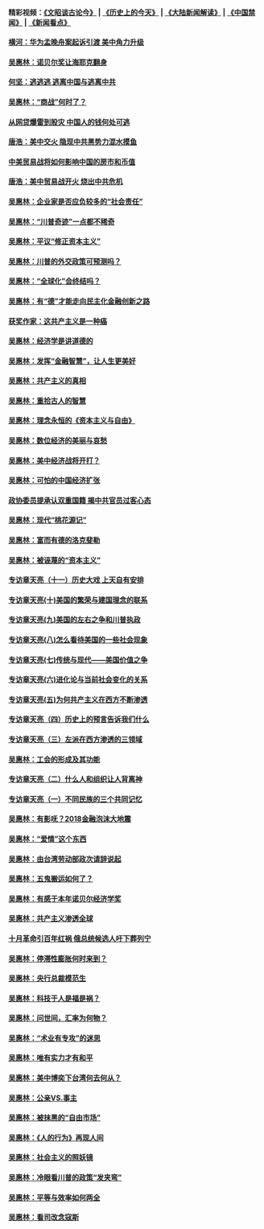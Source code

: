 #### 精彩视频：[《文昭谈古论今》](http://45.32.25.56/wenzhao) | [《历史上的今天》](http://45.32.25.56/today-in-history) | [《大陆新闻解读》](http://45.32.25.56/ntdtv-comedy) | [《中国禁闻》](http://45.32.25.56/ntdtv-news) | [《新闻看点》](http://45.32.25.56/news-insight) 

 #### [横河：华为孟晚舟案起诉引渡 美中角力升级](../pages/nsc423/n11027230.md?t=02091831) 

#### [吴惠林：诺贝尔奖让海耶克翻身](../pages/nsc423/n10890049.md?t=02091831) 

#### [何坚：逃逃逃 逃离中国与逃离中共](../pages/nsc423/n10592891.md?t=02091831) 

#### [吴惠林：“商战”何时了？](../pages/nsc423/n10573558.md?t=02091831) 

#### [从网贷爆雷到股灾 中国人的钱何处可逃](../pages/nsc423/n10572800.md?t=02091831) 

#### [唐浩：美中交火 隐现中共黑势力混水摸鱼](../pages/nsc423/n10544040.md?t=02091831) 

#### [中美贸易战将如何影响中国的房市和币值](../pages/nsc423/n10543697.md?t=02091831) 

#### [唐浩：美中贸易战开火 烧出中共危机](../pages/nsc423/n10540126.md?t=02091831) 

#### [吴惠林：企业家是否应负较多的“社会责任”](../pages/nsc423/n10535022.md?t=02091831) 

#### [吴惠林：“川普奇迹”一点都不稀奇](../pages/nsc423/n10512808.md?t=02091831) 

#### [吴惠林：平议“修正资本主义”](../pages/nsc423/n10495724.md?t=02091831) 

#### [吴惠林：川普的外交政策可预测吗？](../pages/nsc423/n10462387.md?t=02091831) 

#### [吴惠林：“全球化”会终结吗？](../pages/nsc423/n10452838.md?t=02091831) 

#### [吴惠林：有“德”才能走向民主化金融创新之路](../pages/nsc423/n10432292.md?t=02091831) 

#### [获奖作家：这共产主义是一种癌](../pages/nsc423/n10431541.md?t=02091831) 

#### [吴惠林：经济学是讲道德的](../pages/nsc423/n10398014.md?t=02091831) 

#### [吴惠林：发挥“金融智慧”，让人生更美好](../pages/nsc423/n10375019.md?t=02091831) 

#### [吴惠林：共产主义的真相](../pages/nsc423/n10351394.md?t=02091831) 

#### [吴惠林：重拾古人的智慧](../pages/nsc423/n10337691.md?t=02091831) 

#### [吴惠林：理念永恒的《资本主义与自由》](../pages/nsc423/n10316274.md?t=02091831) 

#### [吴惠林：数位经济的美丽与哀愁](../pages/nsc423/n10292946.md?t=02091831) 

#### [吴惠林：美中经济战将开打？](../pages/nsc423/n10258825.md?t=02091831) 

#### [吴惠林：可怕的中国经济扩张](../pages/nsc423/n10219147.md?t=02091831) 

#### [政协委员提承认双重国籍 揭中共官员过客心态](../pages/nsc423/n10208809.md?t=02091831) 

#### [吴惠林：现代“桃花源记”](../pages/nsc423/n10185234.md?t=02091831) 

#### [吴惠林：富而有德的洛克斐勒](../pages/nsc423/n10142264.md?t=02091831) 

#### [吴惠林：被诬蔑的“资本主义”](../pages/nsc423/n10124816.md?t=02091831) 

#### [专访章天亮（十一）历史大戏 上天自有安排](../pages/nsc423/n10094905.md?t=02091831) 

#### [专访章天亮(十)美国的繁荣与建国理念的联系](../pages/nsc423/n10094899.md?t=02091831) 

#### [专访章天亮(九)美国的左右之争和川普执政](../pages/nsc423/n10094889.md?t=02091831) 

#### [专访章天亮(八)怎么看待美国的一些社会现象](../pages/nsc423/n10094857.md?t=02091831) 

#### [专访章天亮(七)传统与现代——美国价值之争](../pages/nsc423/n10093140.md?t=02091831) 

#### [专访章天亮(六)进化论与当前社会变化的关系](../pages/nsc423/n10092036.md?t=02091831) 

#### [专访章天亮(五)为何共产主义在西方不断渗透](../pages/nsc423/n10083620.md?t=02091831) 

#### [专访章天亮（四）历史上的预言告诉我们什么](../pages/nsc423/n10083606.md?t=02091831) 

#### [专访章天亮（三）左派在西方渗透的三领域](../pages/nsc423/n10081115.md?t=02091831) 

#### [吴惠林：工会的形成及其功能](../pages/nsc423/n10080633.md?t=02091831) 

#### [专访章天亮（二）什么人和组织让人背离神](../pages/nsc423/n10076637.md?t=02091831) 

#### [专访章天亮（一）不同民族的三个共同记忆](../pages/nsc423/n10074188.md?t=02091831) 

#### [吴惠林：有影呒？2018金融泡沫大地震](../pages/nsc423/n10040534.md?t=02091831) 

#### [吴惠林：“爱情”这个东西](../pages/nsc423/n10019423.md?t=02091831) 

#### [吴惠林：由台湾劳动部政次请辞说起](../pages/nsc423/n9979679.md?t=02091831) 

#### [吴惠林：五鬼搬运如何了？](../pages/nsc423/n9925338.md?t=02091831) 

#### [吴惠林：有感于本年诺贝尔经济学奖](../pages/nsc423/n9871883.md?t=02091831) 

#### [吴惠林：共产主义渗透全球](../pages/nsc423/n9812748.md?t=02091831) 

#### [十月革命引百年红祸 俄总统候选人吁下葬列宁](../pages/nsc423/n9810182.md?t=02091831) 

#### [吴惠林：停滞性膨胀何时来到？](../pages/nsc423/n9764136.md?t=02091831) 

#### [吴惠林：央行总裁模范生](../pages/nsc423/n9728134.md?t=02091831) 

#### [吴惠林：科技于人是福是祸？](../pages/nsc423/n9672982.md?t=02091831) 

#### [吴惠林：问世间，汇率为何物？](../pages/nsc423/n9621788.md?t=02091831) 

#### [吴惠林：“术业有专攻”的迷思](../pages/nsc423/n9580363.md?t=02091831) 

#### [吴惠林：唯有实力才有和平](../pages/nsc423/n9529599.md?t=02091831) 

#### [吴惠林：美中博奕下台湾何去何从？](../pages/nsc423/n9483598.md?t=02091831) 

#### [吴惠林：公亲VS.事主](../pages/nsc423/n9425637.md?t=02091831) 

#### [吴惠林：被抹黑的“自由市场”](../pages/nsc423/n9351545.md?t=02091831) 

#### [吴惠林：《人的行为》再现人间](../pages/nsc423/n9296339.md?t=02091831) 

#### [吴惠林：社会主义的照妖镜](../pages/nsc423/n9243460.md?t=02091831) 

#### [吴惠林：冷眼看川普的政策“发夹弯”](../pages/nsc423/n9120684.md?t=02091831) 

#### [吴惠林：平等与效率如何两全](../pages/nsc423/n9075430.md?t=02091831) 

#### [吴惠林：看司改念寇斯](../pages/nsc423/n9024915.md?t=02091831) 

